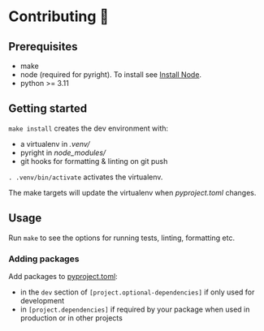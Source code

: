 # Contributing 🌳

## Prerequisites

- make
- node (required for pyright). To install see [Install Node](https://confluence.teamxero.com/display/DATATEAM/Install+Node).
- python >= 3.11

## Getting started

`make install` creates the dev environment with:

- a virtualenv in _.venv/_
- pyright in _node_modules/_
- git hooks for formatting & linting on git push

`. .venv/bin/activate` activates the virtualenv.

The make targets will update the virtualenv when _pyproject.toml_ changes.

## Usage

Run `make` to see the options for running tests, linting, formatting etc.

### Adding packages

Add packages to [pyproject.toml](pyproject.toml):

- in the `dev` section of `[project.optional-dependencies]` if only used for development
- in `[project.dependencies]` if required by your package when used in production or in other projects
